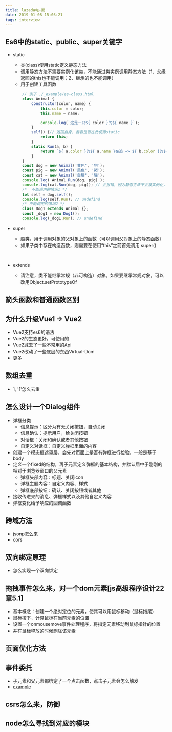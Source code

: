 ```yaml
---
title: lazada电-面
date: 2019-01-08 15:03:21
tags: interview
---
```


## Es6中的static、public、super关键字
- static
    - 类(class)使用static定义静态方法
    - 调用静态方法不需要实例化该类，不能通过类实例调用静态方法（1、父级返回的this也不能调用；2、继承的也不能调用）
    - 用于创建工具函数
    ``` javaScript
        // 例子 ./_example/es-class.html
        class Animal {
            constructor(color, name) {
                this.color = color;
                this.name = name;

                console.log(`这是一只${ color }的${ name }`);
            }
            self() {// 返回自身，看看是否在此使用static
                return this;
            }
            static Run(a, b) {
                return `${ a.color }的${ a.name }在追 => ${ b.color }的${ b.name }`;
            }
        }
        const dog = new Animal('黄色', '狗');
        const pig = new Animal('黑色', '猪');
        const cat = new Animal('白猫', '猫');
        console.log( Animal.Run(dog, pig) );
        console.log(cat.Run(dog, pig)); // 会报错，因为静态方法不会被实例化，且不能被实例调用
        /*  不能调用的情况1 */
        let self = dog.self();
        console.log(self.Run); // undefind
        /* 不能调用的情况2 */
        class Dog1 extends Animal {};
        const _dog1 = new Dog1();
        console.log(_dog1.Run); // undefind
    ```

- super
    - 超类，用于调用对象的父对象上的函数（可以调用父对象上的静态函数）
    - 如果子类中存在构造函数，则需要在使用“this”之前首先调用 super()
    ``` javaScript
        
    ```

- extends
    - 请注意，类不能继承常规（非可构造）对象。如果要继承常规对象，可以改用Object.setPrototypeOf

## 箭头函数和普通函数区别

## 为什么升级Vue1 -> Vue2
- Vue2支持es6的语法
- Vue2的生态更好，可使用的
- Vue2减去了一些不常用的Api
- Vue2改动了一些底层的东西Virtual-Dom
- [更多](./vue1-vue2.md)

## 数组去重
- 1, '1'怎么去重

## 怎么设计一个Dialog组件
- 弹框分类
    - 信息提示：区分为有无关闭按钮，自动关闭
    - 信息确认：提示用户，给关闭按钮
    - 对话框：关闭和确认或者其他按钮
    - 自定义对话框：自定义弹框里面的内容
- 创建一个模态框遮罩层，会先对页面上是否有弹框进行检验，一般是基于body
- 定义一个fixed的结构，再子元素定义弹框的基本结构，并默认居中于刚刚的相对于浏览器窗口的父元素
    - 弹框头部内容：标题、关闭icon
    - 弹框主题内容：自定义内容、样式
    - 弹框底部按钮：确认、关闭按钮或者其他
- 接收传进来的消息、弹框样式以及其他自定义内容
- 弹框变化给予响应的回调函数

## 跨域方法
- jsonp怎么来
- cors

## 双向绑定原理
- 怎么实现一个双向绑定

## 拖拽事件怎么来，对一个dom元素[js高级程序设计22章5.1]
- 基本概念：创建一个绝对定位的元素，使其可以用鼠标移动（鼠标拖尾）
- 鼠标按下，计算鼠标在当前元素的位置
- 设置一个onmousemove事件处理程序，将指定元素移动到鼠标指针的位置
- 并在鼠标释放的时候删除该元素

## 页面优化方法

## 事件委托
- 子元素和父元素都绑定了一个点击函数，点击子元素会怎么触发
- [example](./_example/dom-bubbling.html)

## csrs怎么来，防御

## node怎么寻找到对应的模块